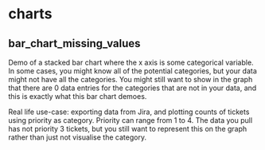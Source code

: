 # charts

## bar_chart_missing_values

Demo of a stacked bar chart where the x axis is some categorical variable. In some cases, you might know all of the potential categories, but your data might not have all the categories. You might still want to show in the graph that there are 0 data entries for the categories that are not in your data, and this is exactly what this bar chart demoes. 

Real life use-case: exporting data from Jira, and plotting counts of tickets using priority as category. Priority can range from 1 to 4. The data you pull has not priority 3 tickets, but you still want to represent this on the graph rather than just not visualise the category.